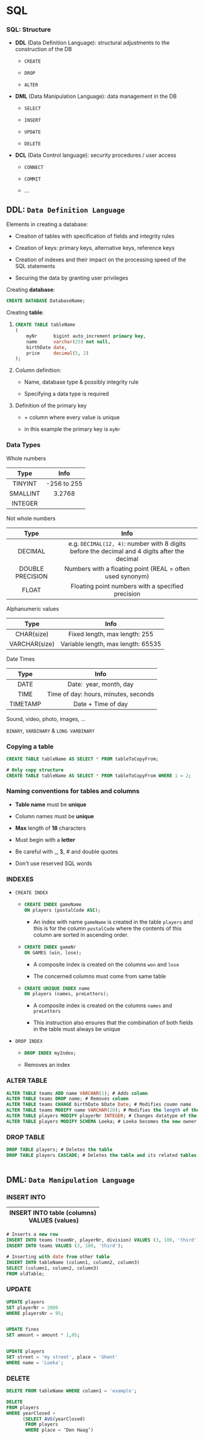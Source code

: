 # SQL

### SQL: Structure

- **DDL** (Data Definition Language): structural adjustments to the construction of the DB
  
  - `CREATE`
  
  - `DROP`
  
  - `ALTER`

- **DML** (Data Manipulation Language): data management in the DB
  
  - `SELECT`
  
  - `INSERT`
  
  - `UPDATE`
  
  - `DELETE`

- **DCL** (Data Control language): security procedures / user access
  
  - `CONNECT`
  
  - `COMMIT`
  
  - ...

## DDL: `Data Definition Language`

Elements in creating a database:

- Creation of tables with specification of fields and integrity rules

- Creation of keys: primary keys, alternative keys, reference keys

- Creation of indexes and their impact on the processing speed of the SQL statements

- Securing the data by granting user privileges

Creating **database**:

```sql
CREATE DATABASE DatabaseName;
```

Creating **table**:

1. ```sql
   CREATE TABLE tableName
   (
       myNr      bigint auto_increment primary key,
       name      varchar(25) not null,
       birthDate date,
       price     decimal(5, 2)
   );
   ```

2. Column definition:
   
   - Name, database type & possibly integrity rule
   
   - Specifying a data type is required

3. Definition of the primary key
   
   - = column where every value is unique
   
   - in this example the primary key is `myNr`

### Data Types

Whole numbers

| Type     | Info        |
|:--------:|:-----------:|
| TINYINT  | -256 to 255 |
| SMALLINT | 3.2768      |
| INTEGER  |             |

Not whole numbers

| Type             | Info                                                                                          |
|:----------------:|:---------------------------------------------------------------------------------------------:|
| DECIMAL          | e.g. `DECIMAL(12, 4)`: number with 8 digits before the decimal and 4 digits after the decimal |
| DOUBLE PRECISION | Numbers with a floating point (REAL = often used synonym)                                     |
| FLOAT            | Floating point numbers with a specified precision                                             |

Alphanumeric values

| Type          | Info                               |
|:-------------:|:----------------------------------:|
| CHAR(size)    | Fixed length, max length: 255      |
| VARCHAR(size) | Variable length, max length: 65535 |

Date Times

| Type     | Info                                 |
|:--------:|:------------------------------------:|
| DATE     | Date:  year, month, day              |
| TIME     | Time of day: hours, minutes, seconds |
| TIMETAMP | Date + Time of day                   |

Sound, video, photo, images, ...

`BINARY`, `VARBINARY` & `LONG VARBINARY`

### Copying a table

```sql
CREATE TABLE tableName AS SELECT * FROM tableToCopyFrom;

# Only copy structure
CREATE TABLE tableName AS SELECT * FROM tableToCopyFrom WHERE 1 = 2;
```

### Naming conventions for tables and columns

- **Table name** must be **unique**

- Column names must be **unique**

- **Max** length of **18** characters

- Must begin with a **letter**

- Be careful with _, $, # and double quotes

- Don't use reserved SQL words

### INDEXES

- `CREATE INDEX`
  
  - ```sql
    CREATE INDEX gameName
    ON players (postalCode ASC);
    ```
    
    - An index with name `gameName` is created in the table `players` and this is for the column `postalCode` where the contents of this column are sorted in ascending order. 
  
  - ```sql
    CREATE INDEX gameNr
    ON GAMES (win, lose);
    ```
    
    - A composite index is created on the columns `won` and `lose`
    
    - The concerned columns must come from same table
  
  - ```sql
    CREATE UNIQUE INDEX name
    ON players (names, preLetters);
    ```
    
    - A composite index is created on the columns `names` and `preLetters`
    
    - This instruction also ensures that the combination of both fields in the table must always be unique

- `DROP INDEX`
  
  - ```sql
    DROP INDEX myIndex;
    ```
  
  - Removes an index

### ALTER TABLE

```sql
ALTER TABLE teams ADD name VARCHAR(1); # Adds column
ALTER TABLE teams DROP name; # Removes column
ALTER TABLE teams CHANGE birthDate bDate Date; # Modifies coumn name
ALTER TABLE teams MODIFY name VARCHAR(20); # Modifies the length of the column
ALTER TABLE players MODIFY playerNr INTEGER; # Changes datatype of the column
ALTER TABLE players MODIFY SCHEMA Loeka; # Loeka becomes the new owner of the table
```

### DROP TABLE

```sql
DROP TABLE players; # Deletes the table
DROP TABLE players CASCADE; # Deletes the table and its related tables
 
```



## DML: `Data Manipulation Language`

### INSERT INTO

| INSERT INTO table (columns)<br/> VALUES (values)<br/> |
| ----------------------------------------------------- |

```sql
# Inserts a new row
INSERT INTO teams (teamNr, playerNr, division) VALUES (3, 100, 'third');
INSERT INTO teams VALUES (3, 100, 'third');

# Inserting with date from other table
INSERT INTO tableName (column1, column2, column3)
SELECT (column1, column2, column3)
FROM oldTable;
```

### UPDATE

```sql
UPDATE players
SET playerNr = 2000
WHERE playersNr = 95;


UPDATE fines
SET amount = amount * 1,05;


UPDATE players
SET street = 'my street', place = 'Ghent'
WHERE name = 'Loeka';
```

### DELETE

```sql
DELETE FROM tableName WHERE column1 = 'example';

DELETE
FROM players
WHERE yearClosed >
      (SELECT AVG(yearClosed)
       FROM players
       WHERE place = ‘Den Haag’)
```





